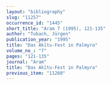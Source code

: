 ```yaml
---
layout: "bibliography"
slug: "11257"
occurrence_id: "1445"
short_title: "Aram 7 (1995), 121-135"
author: "Tubach, Jürgen"
publication_year: "1995"
title: "Das Akītu-Fest in Palmyra"
volume_no_: "7"
pages: "121-135"
journal: "Aram"
title: "Das Akītu-Fest in Palmyra"
previous_item: "11260"
---
```

